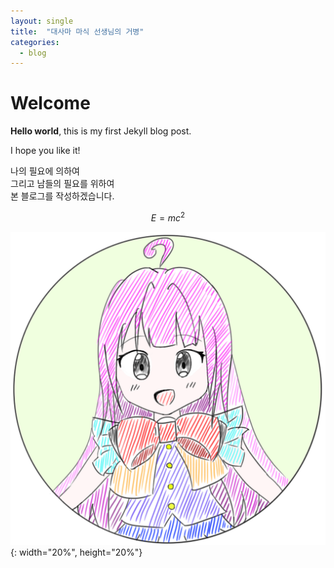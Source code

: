 ```yaml
---
layout: single
title:  "대사마 마식 선생님의 거병"
categories:
  - blog
---
```


# Welcome

**Hello world**, this is my first Jekyll blog post.

I hope you like it!

나의 필요에 의하여  
그리고 남들의 필요를 위하여  
본 블로그를 작성하겠습니다.

$$
E = mc^2
$$

![idol](https://github.com/aktmdtkd/aktmdtkd.github.io/blob/master/_posts/image/2024-03-18-first-image/idol.png){: width="20%", height="20%"}
